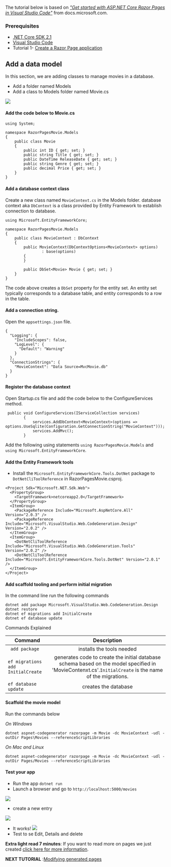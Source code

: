 The tutorial below is based on [*"Get started with ASP.NET Core Razor Pages in Visual Studio Code"*](https://docs.microsoft.com/en-us/aspnet/core/tutorials/razor-pages-vsc/razor-pages-start) from docs.microsoft.com.

### Prerequisites
* [.NET Core SDK 2.1](https://www.microsoft.com/net/download/) 
*  [Visual Studio Code](https://code.visualstudio.com/?wt.mc_id=adw-brand&gclid=Cj0KCQjwqYfWBRDPARIsABjQRYwLe3b9dJMixA98s8nS8QfuNBKGsiRVRXzB93fe4E27LGK5KLrGcnYaAgdREALw_wcB)
* Tutorial 1- [Create a Razor Page application](https://github.com/dotnet-presentations/aspnetcore-for-beginners/blob/master/Tutorial/1-Create%20a%20Razor%20Page/Create-a-Razorpage.md)
## Add a data model
In this section, we are adding classes to manage movies in a database.
- Add a folder named Models
- Add a class to Models folder named Movie.cs

![](https://github.com/dotnet-presentations/aspnetcore-for-beginners/blob/master/Tutorial/2-Add%20a%20model/images/Models.PNG)

#### Add the code below to Movie.cs
```
using System;

namespace RazorPagesMovie.Models
{
    public class Movie
    {
        public int ID { get; set; }
        public string Title { get; set; }
        public DateTime ReleaseDate { get; set; }
        public string Genre { get; set; }
        public decimal Price { get; set; }
    }
}
```
#### Add a database context class
Create a new class named `MovieContext.cs` in the Models folder. database context aka `DbContext` is a class provided by Entity Framework to establish connection to database.
```
using Microsoft.EntityFrameworkCore;

namespace RazorPagesMovie.Models
{
    public class MovieContext : DbContext
    {
        public MovieContext(DbContextOptions<MovieContext> options)
                : base(options)
        {
        }

        public DbSet<Movie> Movie { get; set; }
    }
}
```
The code above creates a `DbSet`  property for the entity set. An entity set typically corresponds to a database table, and entity corresponds to a row in the table.

#### Add a connection string.

Open the `appsettings.json` file.
```
{
  "Logging": {
    "IncludeScopes": false,
    "LogLevel": {
      "Default": "Warning"
    }
  },
  "ConnectionStrings": {
    "MovieContext": "Data Source=MvcMovie.db"
  }
}
```
#### Register the database context
Open Startup.cs file and add the code below to the ConfigureServices method.
```
 public void ConfigureServices(IServiceCollection services)
        {
            services.AddDbContext<MovieContext>(options => options.UseSqlite(Configuration.GetConnectionString("MovieContext")));
            services.AddMvc();
        }
```
Add the following using statements `using RazorPagesMovie.Models` and `using Microsoft.EntityFrameworkCore`.

#### Add the Entity Framework tools 

- Install the   `Microsoft.EntityFrameworkCore.Tools.DotNet` package to `DotNetCliToolReference` in RazorPagesMovie.csproj.

```
<Project Sdk="Microsoft.NET.Sdk.Web">
  <PropertyGroup>
    <TargetFramework>netcoreapp2.0</TargetFramework>
  </PropertyGroup>
  <ItemGroup>
    <PackageReference Include="Microsoft.AspNetCore.All" Version="2.0.3" />
    <PackageReference Include="Microsoft.VisualStudio.Web.CodeGeneration.Design" Version="2.0.2" />
  </ItemGroup>
  <ItemGroup>
    <DotNetCliToolReference Include="Microsoft.VisualStudio.Web.CodeGeneration.Tools" Version="2.0.2" />
    <DotNetCliToolReference Include="Microsoft.EntityFrameworkCore.Tools.DotNet" Version="2.0.1" />
  </ItemGroup>
</Project>

```
#### Add scaffold tooling and perform initial migration

In the command line run the following commands
```
dotnet add package Microsoft.VisualStudio.Web.CodeGeneration.Design
dotnet restore
dotnet ef migrations add InitialCreate
dotnet ef database update
```
Commands Explained 

| Command       |Description       | 
| ------------- |:-------------:|
| ` add package`    | installs the tools needed |
| `ef migrations add InitialCreate`     | generates code to create the initial database schema based on the model specified in 'MovieContenxt.cs'.`InitialCreate` is the name of the migrations. |  
|`ef database update` | creates the database      | 

#### Scaffold the movie model

Run the commands below 

*On Windows*

`dotnet aspnet-codegenerator razorpage -m Movie -dc MovieContext -udl -outDir Pages\Movies --referenceScriptLibraries`

*On Mac and Linux*

`dotnet aspnet-codegenerator razorpage -m Movie -dc MovieContext -udl -outDir Pages/Movies --referenceScriptLibraries`
#### Test your app
- Run the app `dotnet run`
- Launch a browser and go to `http://localhost:5000/movies`

![](https://github.com/dotnet-presentations/aspnetcore-for-beginners/blob/master/Tutorial/2-Add%20a%20model/images/moviespage.PNG)
- create a new entry

![](https://github.com/dotnet-presentations/aspnetcore-for-beginners/blob/master/Tutorial/2-Add%20a%20model/images/createnew.PNG)

- It works!
![](https://github.com/dotnet-presentations/aspnetcore-for-beginners/blob/master/Tutorial/2-Add%20a%20model/images/newentry.PNG.PNG)
- Test to se Edit, Details and delete


**Extra light read 7 minutes**: If you want to read more on pages we just created [click here for more information](https://docs.microsoft.com/en-us/aspnet/core/tutorials/razor-pages-vsc/page).

**NEXT TUTORIAL** :[Modifying generated pages](https://github.com/dotnet-presentations/aspnetcore-for-beginners/blob/master/Tutorial/3-Upate%20Pages/update.md)
